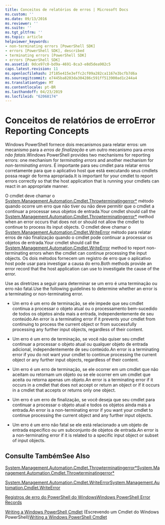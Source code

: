 ```yaml
---
title: Conceitos de relatórios de erros | Microsoft Docs
ms.custom: ''
ms.date: 09/13/2016
ms.reviewer: ''
ms.suite: ''
ms.tgt_pltfrm: ''
ms.topic: article
helpviewer_keywords:
- non-terminating errors [PowerShell SDK]
- errors [PowerShell SDK], described
- terminating errors [PowerShell SDK]
- errors [PowerShell SDK]
ms.assetid: 0dce97c0-bd9a-4691-8ca3-e8d5dea902c5
caps.latest.revision: 11
ms.openlocfilehash: 2f185e415e3effc2cf09a282ca1167e3bcfb7d6a
ms.sourcegitcommit: e7445ba8203da304286c591ff513900ad1c244a4
ms.translationtype: MT
ms.contentlocale: pt-BR
ms.lasthandoff: 04/23/2019
ms.locfileid: "62068174"
---
```

# <a name="error-reporting-concepts"></a><span data-ttu-id="4b569-102">Conceitos de relatórios de erro</span><span class="sxs-lookup"><span data-stu-id="4b569-102">Error Reporting Concepts</span></span>

<span data-ttu-id="4b569-103">Windows PowerShell fornece dois mecanismos para relatar erros: um mecanismo para a *erros de finalização* e um outro mecanismo para *erros não fatais*.</span><span class="sxs-lookup"><span data-stu-id="4b569-103">Windows PowerShell provides two mechanisms for reporting errors: one mechanism for *terminating errors* and another mechanism for *non-terminating errors*.</span></span> <span data-ttu-id="4b569-104">É importante para seu cmdlet para relatar erros corretamente para que o aplicativo host que está executando seus cmdlets possa reagir de forma apropriada.</span><span class="sxs-lookup"><span data-stu-id="4b569-104">It is important for your cmdlet to report errors correctly so that the host application that is running your cmdlets can react in an appropriate manner.</span></span>

<span data-ttu-id="4b569-105">O cmdlet deve chamar o [System.Management.Automation.Cmdlet.Throwterminatingerror\*](/dotnet/api/System.Management.Automation.Cmdlet.ThrowTerminatingError) método quando ocorre um erro que não tiver ou não deve permitir que o cmdlet a continuar a processar seus objetos de entrada.</span><span class="sxs-lookup"><span data-stu-id="4b569-105">Your cmdlet should call the [System.Management.Automation.Cmdlet.Throwterminatingerror\*](/dotnet/api/System.Management.Automation.Cmdlet.ThrowTerminatingError) method when an error occurs that does not or should not allow the cmdlet to continue to process its input objects.</span></span> <span data-ttu-id="4b569-106">O cmdlet deve chamar o [System.Management.Automation.Cmdlet.WriteError](/dotnet/api/System.Management.Automation.Cmdlet.WriteError) método para relatar erros de não finalização quando o cmdlet pode continuar a processar os objetos de entrada.</span><span class="sxs-lookup"><span data-stu-id="4b569-106">Your cmdlet should call the [System.Management.Automation.Cmdlet.WriteError](/dotnet/api/System.Management.Automation.Cmdlet.WriteError) method to report non-terminating errors when the cmdlet can continue processing the input objects.</span></span> <span data-ttu-id="4b569-107">Os dois métodos fornecem um registro de erro que o aplicativo host pode usar para investigar a causa do erro.</span><span class="sxs-lookup"><span data-stu-id="4b569-107">Both methods provide an error record that the host application can use to investigate the cause of the error.</span></span>

<span data-ttu-id="4b569-108">Use as diretrizes a seguir para determinar se um erro é uma terminação ou erro não fatal.</span><span class="sxs-lookup"><span data-stu-id="4b569-108">Use the following guidelines to determine whether an error is a terminating or non-terminating error.</span></span>

- <span data-ttu-id="4b569-109">Um erro é um erro de terminação, se ele impede que seu cmdlet continua a processar o objeto atual ou o processamento bem-sucedido de todos os objetos ainda mais a entrada, independentemente de seu conteúdo.</span><span class="sxs-lookup"><span data-stu-id="4b569-109">An error is a terminating error if it prevents your cmdlet from continuing to process the current object or from successfully processing any further input objects, regardless of their content.</span></span>

- <span data-ttu-id="4b569-110">Um erro é um erro de terminação, se você não quiser seu cmdlet continuar a processar o objeto atual ou qualquer objeto de entrada adicional, independentemente de seu conteúdo.</span><span class="sxs-lookup"><span data-stu-id="4b569-110">An error is a terminating error if you do not want your cmdlet to continue processing the current object or any further input objects, regardless of their content.</span></span>

- <span data-ttu-id="4b569-111">Um erro é um erro de terminação, se ele ocorrer em um cmdlet que não aceitam ou retornam um objeto ou se ele ocorrer em um cmdlet que aceita ou retorna apenas um objeto.</span><span class="sxs-lookup"><span data-stu-id="4b569-111">An error is a terminating error if it occurs in a cmdlet that does not accept or return an object or if it occurs in a cmdlet that accepts or returns only one object.</span></span>

- <span data-ttu-id="4b569-112">Um erro é um erro de finalização, se você deseja que seu cmdlet para continuar a processar o objeto atual e todos os objetos ainda mais a entrada.</span><span class="sxs-lookup"><span data-stu-id="4b569-112">An error is a non-terminating error if you want your cmdlet to continue processing the current object and any further input objects.</span></span>

- <span data-ttu-id="4b569-113">Um erro é um erro não fatal se ele está relacionado a um objeto de entrada específico ou um subconjunto de objetos de entrada.</span><span class="sxs-lookup"><span data-stu-id="4b569-113">An error is a non-terminating error if it is related to a specific input object or subset of input objects.</span></span>

## <a name="see-also"></a><span data-ttu-id="4b569-114">Consulte Também</span><span class="sxs-lookup"><span data-stu-id="4b569-114">See Also</span></span>

[<span data-ttu-id="4b569-115">System.Management.Automation.Cmdlet.Throwterminatingerror\*</span><span class="sxs-lookup"><span data-stu-id="4b569-115">System.Management.Automation.Cmdlet.Throwterminatingerror\*</span></span>](/dotnet/api/System.Management.Automation.Cmdlet.ThrowTerminatingError)

[<span data-ttu-id="4b569-116">System.Management.Automation.Cmdlet.WriteError</span><span class="sxs-lookup"><span data-stu-id="4b569-116">System.Management.Automation.Cmdlet.WriteError</span></span>](/dotnet/api/System.Management.Automation.Cmdlet.WriteError)

[<span data-ttu-id="4b569-117">Registros de erro do PowerShell do Windows</span><span class="sxs-lookup"><span data-stu-id="4b569-117">Windows PowerShell Error Records</span></span>](./windows-powershell-error-records.md)

<span data-ttu-id="4b569-118">[Writing a Windows PowerShell Cmdlet](./writing-a-windows-powershell-cmdlet.md) (Escrevendo um Cmdlet do Windows PowerShell)</span><span class="sxs-lookup"><span data-stu-id="4b569-118">[Writing a Windows PowerShell Cmdlet](./writing-a-windows-powershell-cmdlet.md)</span></span>
